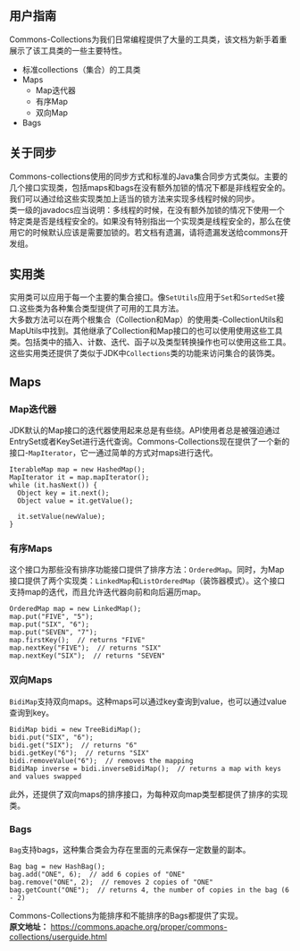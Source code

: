 ## 用户指南
Commons-Collections为我们日常编程提供了大量的工具类，该文档为新手着重展示了该工具类的一些主要特性。
* 标准collections（集合）的工具类
* Maps
  * Map迭代器
  * 有序Map
  * 双向Map
* Bags

## 关于同步
Commons-collections使用的同步方式和标准的Java集合同步方式类似。主要的几个接口实现类，包括maps和bags在没有额外加锁的情况下都是非线程安全的。我们可以通过给这些实现类加上适当的锁方法来实现多线程时候的同步。  
类一级的javadocs应当说明：多线程的时候，在没有额外加锁的情况下使用一个特定类是否是线程安全的。如果没有特别指出一个实现类是线程安全的，那么在使用它的时候默认应该是需要加锁的。若文档有遗漏，请将遗漏发送给commons开发组。

## 实用类
实用类可以应用于每一个主要的集合接口。像```SetUtils```应用于```Set```和```SortedSet```接口.这些类为各种集合类型提供了可用的工具方法。  
大多数方法可以在两个根集合（Collection和Map）的使用类-CollectionUtils和MapUtils中找到。其他继承了Collection和Map接口的也可以使用使用这些工具类。包括类中的插入、计数、迭代、函子以及类型转换操作也可以使用这些工具。这些实用类还提供了类似于JDK中```Collections```类的功能来访问集合的装饰类。

## Maps
### Map迭代器
JDK默认的Map接口的迭代器使用起来总是有些绕。API使用者总是被强迫通过EntrySet或者KeySet进行迭代查询。Commons-Collections现在提供了一个新的接口-```MapIterator```，它一通过简单的方式对maps进行迭代。
```
IterableMap map = new HashedMap();
MapIterator it = map.mapIterator();
while (it.hasNext()) {
  Object key = it.next();
  Object value = it.getValue();
  
  it.setValue(newValue);
}
```
### 有序Maps
这个接口为那些没有排序功能接口提供了排序方法：```OrderedMap```。同时，为Map接口提供了两个实现类：```LinkedMap```和```ListOrderedMap```（装饰器模式）。这个接口支持map的迭代，而且允许迭代器向前和向后遍历map。
```
OrderedMap map = new LinkedMap();
map.put("FIVE", "5");
map.put("SIX", "6");
map.put("SEVEN", "7");
map.firstKey();  // returns "FIVE"
map.nextKey("FIVE");  // returns "SIX"
map.nextKey("SIX");  // returns "SEVEN"
```
### 双向Maps
```BidiMap```支持双向maps。这种maps可以通过key查询到value，也可以通过value查询到key。
```
BidiMap bidi = new TreeBidiMap();
bidi.put("SIX", "6");
bidi.get("SIX");  // returns "6"
bidi.getKey("6");  // returns "SIX"
bidi.removeValue("6");  // removes the mapping
BidiMap inverse = bidi.inverseBidiMap();  // returns a map with keys and values swapped
```
此外，还提供了双向maps的排序接口，为每种双向map类型都提供了排序的实现类。

### Bags
```Bag```支持bags，这种集合类会为存在里面的元素保存一定数量的副本。
```
Bag bag = new HashBag();
bag.add("ONE", 6);  // add 6 copies of "ONE"
bag.remove("ONE", 2);  // removes 2 copies of "ONE"
bag.getCount("ONE");  // returns 4, the number of copies in the bag (6 - 2)
```
Commons-Collections为能排序和不能排序的Bags都提供了实现。  
**原文地址：** https://commons.apache.org/proper/commons-collections/userguide.html
